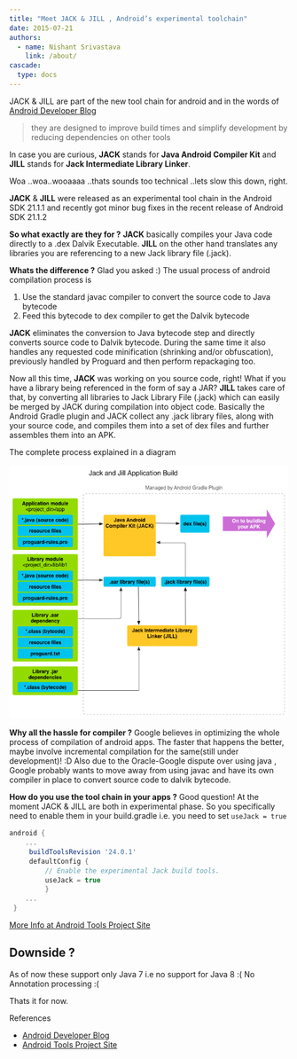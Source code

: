 ```yaml
---
title: "Meet JACK & JILL , Android’s experimental toolchain"
date: 2015-07-21
authors:
  - name: Nishant Srivastava
    link: /about/
cascade:
  type: docs
---
```


JACK & JILL are part of the new tool chain for android and in the words of [Android Developer Blog](http://android-developers.blogspot.co.uk/2014/12/hello-world-meet-our-new-experimental.html)

> they are designed to improve build times and simplify development by reducing dependencies on other tools

In case you are curious, **JACK** stands for **Java Android Compiler Kit** and **JILL** stands for **Jack Intermediate Library Linker**.

Woa ..woa..wooaaaa ..thats sounds too technical ..lets slow this down, right.

**JACK** & **JILL** were released as an experimental tool chain in the Android SDK 21.1.1 and recently got minor bug fixes in the recent release of Android SDK 21.1.2

**So what exactly are they for ?**
**JACK** basically compiles your Java code directly to a .dex Dalvik Executable.
**JILL** on the other hand translates any libraries you are referencing to a new Jack library file (.jack).

**Whats the difference ?**
Glad you asked :)
The usual process of android compilation process is

1. Use the standard javac compiler to convert the source code to Java bytecode
2. Feed this bytecode to dex compiler to get the Dalvik bytecode

**JACK** eliminates the conversion to Java bytecode step and directly converts source code to Dalvik bytecode. During the same time it also handles any requested code minification (shrinking and/or obfuscation), previously handled by Proguard and then perform repackaging too.

Now all this time, **JACK** was working on you source code, right!
What if you have a library being referenced in the form of say a JAR?
**JILL** takes care of that, by converting all libraries to Jack Library File (.jack) which can easily be merged by JACK during compilation into object code.
Basically the Android Gradle plugin and JACK collect any .jack library files, along with your source code, and compiles them into a set of dex files and further assembles them into an APK.

The complete process explained in a diagram

![jacksitesdiagram](img/jacksitesdiagram.png)

**Why all the hassle for compiler ?**
Google believes in optimizing the whole process of compilation of android apps. The faster that happens the better, maybe involve incremental compilation for the same(still under development)! :D
Also due to the Oracle-Google dispute over using java , Google probably wants to move away from using javac and have its own compiler in place to convert source code to dalvik bytecode.

**How do you use the tool chain in your apps ?**
Good question! At the moment JACK & JILL are both in experimental phase.
So you specifically need to enable them in your build.gradle i.e. you need to set `useJack = true`

```gradle
android {
    ...
     buildToolsRevision '24.0.1'
     defaultConfig {
         // Enable the experimental Jack build tools.
         useJack = true
         }
    ...
 }
```

[More Info at Android Tools Project Site](http://tools.android.com/tech-docs/jackandjill)

## Downside ?

As of now these support only Java 7 i.e no support for Java 8 :(
No Annotation processing :(

Thats it for now.

References

- [Android Developer Blog](http://android-developers.blogspot.co.uk/2014/12/hello-world-meet-our-new-experimental.html)
- [Android Tools Project Site](http://tools.android.com/tech-docs/jackandjill)
